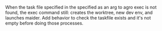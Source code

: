 When the task file specified in the <taskfile> specified as an arg to agro exec is not found, the exec command still: creates the worktree, new dev env, and launches maider.
Add behavior to check the taskfile exists and it's not empty before doing those processes.
